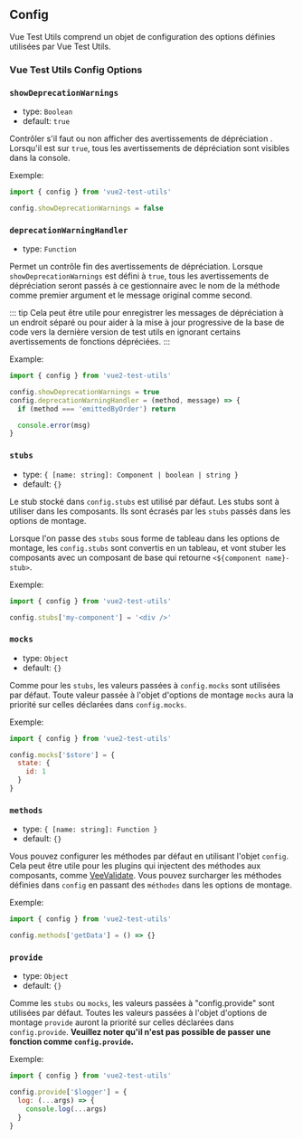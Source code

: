 ## Config

Vue Test Utils comprend un objet de configuration des options définies utilisées par Vue Test Utils.

### Vue Test Utils Config Options

### `showDeprecationWarnings`

- type: `Boolean`
- default: `true`

Contrôler s'il faut ou non afficher des avertissements de dépréciation . Lorsqu'il est sur `true`, tous les avertissements de dépréciation sont visibles dans la console.

Exemple:

```js
import { config } from 'vue2-test-utils'

config.showDeprecationWarnings = false
```

### `deprecationWarningHandler`

- type: `Function`

Permet un contrôle fin des avertissements de dépréciation. Lorsque `showDeprecationWarnings` est défini à `true`, tous les avertissements de dépréciation seront passés à ce gestionnaire avec le nom de la méthode comme premier argument et le message original comme second.

::: tip
Cela peut être utile pour enregistrer les messages de dépréciation à un endroit séparé ou pour aider à la mise à jour progressive de la base de code vers la dernière version de test utils en ignorant certains avertissements de fonctions dépréciées.
:::

Example:

```js
import { config } from 'vue2-test-utils'

config.showDeprecationWarnings = true
config.deprecationWarningHandler = (method, message) => {
  if (method === 'emittedByOrder') return

  console.error(msg)
}
```

### `stubs`

- type: `{ [name: string]: Component | boolean | string }`
- default: `{}`

Le stub stocké dans `config.stubs` est utilisé par défaut.
Les stubs sont à utiliser dans les composants. Ils sont écrasés par les `stubs` passés dans les options de montage.

Lorsque l'on passe des `stubs` sous forme de tableau dans les options de montage, les `config.stubs` sont convertis en un tableau, et vont stuber les composants avec un composant de base qui retourne `<${component name}-stub>`.

Exemple:

```js
import { config } from 'vue2-test-utils'

config.stubs['my-component'] = '<div />'
```

### `mocks`

- type: `Object`
- default: `{}`

Comme pour les `stubs`, les valeurs passées à `config.mocks` sont utilisées par défaut. Toute valeur passée à l'objet d'options de montage `mocks` aura la priorité sur celles déclarées dans `config.mocks`.

Exemple:

```js
import { config } from 'vue2-test-utils'

config.mocks['$store'] = {
  state: {
    id: 1
  }
}
```

### `methods`

- type: `{ [name: string]: Function }`
- default: `{}`

Vous pouvez configurer les méthodes par défaut en utilisant l'objet `config`. Cela peut être utile pour les plugins qui injectent des méthodes aux composants, comme [VeeValidate](https://logaretm.github.io/vee-validate/). Vous pouvez surcharger les méthodes définies dans `config` en passant des `méthodes` dans les options de montage.

Exemple:

```js
import { config } from 'vue2-test-utils'

config.methods['getData'] = () => {}
```

### `provide`

- type: `Object`
- default: `{}`

Comme les `stubs` ou `mocks`, les valeurs passées à "config.provide" sont utilisées par défaut. Toutes les valeurs passées à l'objet d'options de montage `provide` auront la priorité sur celles déclarées dans `config.provide`. **Veuillez noter qu'il n'est pas possible de passer une fonction comme `config.provide`.**

Exemple:

```js
import { config } from 'vue2-test-utils'

config.provide['$logger'] = {
  log: (...args) => {
    console.log(...args)
  }
}
```
